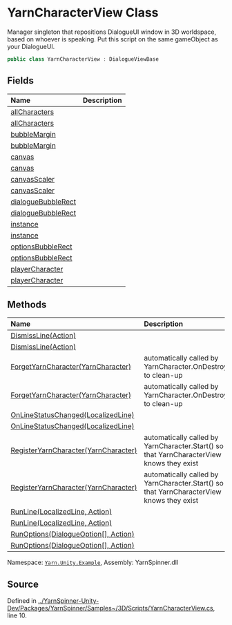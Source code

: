 # YarnCharacterView Class
Manager singleton that repositions DialogueUI window in 3D worldspace, based on whoever is speaking. Put this script on the same gameObject as your DialogueUI.

```csharp
public class YarnCharacterView : DialogueViewBase
```



## Fields
|Name|Description|
|:---|:---|
|[allCharacters](/api/csharp/yarn.unity.example/yarncharacterview.allcharacters.md)||
|[allCharacters](/api/csharp/yarn.unity.example/yarncharacterview.allcharacters.md)||
|[bubbleMargin](/api/csharp/yarn.unity.example/yarncharacterview.bubblemargin.md)||
|[bubbleMargin](/api/csharp/yarn.unity.example/yarncharacterview.bubblemargin.md)||
|[canvas](/api/csharp/yarn.unity.example/yarncharacterview.canvas.md)||
|[canvas](/api/csharp/yarn.unity.example/yarncharacterview.canvas.md)||
|[canvasScaler](/api/csharp/yarn.unity.example/yarncharacterview.canvasscaler.md)||
|[canvasScaler](/api/csharp/yarn.unity.example/yarncharacterview.canvasscaler.md)||
|[dialogueBubbleRect](/api/csharp/yarn.unity.example/yarncharacterview.dialoguebubblerect.md)||
|[dialogueBubbleRect](/api/csharp/yarn.unity.example/yarncharacterview.dialoguebubblerect.md)||
|[instance](/api/csharp/yarn.unity.example/yarncharacterview.instance.md)||
|[instance](/api/csharp/yarn.unity.example/yarncharacterview.instance.md)||
|[optionsBubbleRect](/api/csharp/yarn.unity.example/yarncharacterview.optionsbubblerect.md)||
|[optionsBubbleRect](/api/csharp/yarn.unity.example/yarncharacterview.optionsbubblerect.md)||
|[playerCharacter](/api/csharp/yarn.unity.example/yarncharacterview.playercharacter.md)||
|[playerCharacter](/api/csharp/yarn.unity.example/yarncharacterview.playercharacter.md)||
## Methods
|Name|Description|
|:---|:---|
|[DismissLine(Action)](/api/csharp/yarn.unity.example/yarncharacterview.dismissline-action-.md)||
|[DismissLine(Action)](/api/csharp/yarn.unity.example/yarncharacterview.dismissline-action-.md)||
|[ForgetYarnCharacter(YarnCharacter)](/api/csharp/yarn.unity.example/yarncharacterview.forgetyarncharacter-yarncharacter-.md)|automatically called by YarnCharacter.OnDestroy() to clean-up|
|[ForgetYarnCharacter(YarnCharacter)](/api/csharp/yarn.unity.example/yarncharacterview.forgetyarncharacter-yarncharacter-.md)|automatically called by YarnCharacter.OnDestroy() to clean-up|
|[OnLineStatusChanged(LocalizedLine)](/api/csharp/yarn.unity.example/yarncharacterview.onlinestatuschanged-yarn.unity.localizedline-.md)||
|[OnLineStatusChanged(LocalizedLine)](/api/csharp/yarn.unity.example/yarncharacterview.onlinestatuschanged-yarn.unity.localizedline-.md)||
|[RegisterYarnCharacter(YarnCharacter)](/api/csharp/yarn.unity.example/yarncharacterview.registeryarncharacter-yarncharacter-.md)|automatically called by YarnCharacter.Start() so that YarnCharacterView knows they exist|
|[RegisterYarnCharacter(YarnCharacter)](/api/csharp/yarn.unity.example/yarncharacterview.registeryarncharacter-yarncharacter-.md)|automatically called by YarnCharacter.Start() so that YarnCharacterView knows they exist|
|[RunLine(LocalizedLine, Action)](/api/csharp/yarn.unity.example/yarncharacterview.runline-yarn.unity.localizedline,action-.md)||
|[RunLine(LocalizedLine, Action)](/api/csharp/yarn.unity.example/yarncharacterview.runline-yarn.unity.localizedline,action-.md)||
|[RunOptions(DialogueOption[], Action<Int32>)](/api/csharp/yarn.unity.example/yarncharacterview.runoptions-yarn.unity.dialogueoption--,action-system.int32--.md)||
|[RunOptions(DialogueOption[], Action<Int32>)](/api/csharp/yarn.unity.example/yarncharacterview.runoptions-yarn.unity.dialogueoption--,action-system.int32--.md)||
<div class="class-metadata">

Namespace: [`Yarn.Unity.Example`](/api/csharp/yarn.unity.example/README.md), Assembly: YarnSpinner.dll
</div>

## Source
Defined in [../YarnSpinner-Unity-Dev/Packages/YarnSpinner/Samples~/3D/Scripts/YarnCharacterView.cs](https://github.com/YarnSpinnerTool/YarnSpinner-Unity//blob/develop/Samples~/3D/Scripts/YarnCharacterView.cs#L10), line 10.
